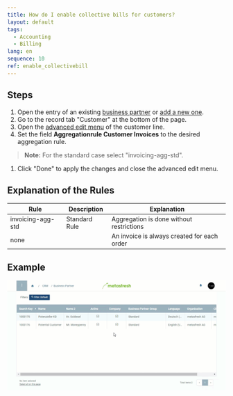 ```yaml
---
title: How do I enable collective bills for customers?
layout: default
tags:
  - Accounting
  - Billing
lang: en
sequence: 10
ref: enable_collectivebill
---
```


## Steps
1. Open the entry of an existing [business partner](Menu) or [add a new one](New_Business_Partner).
1. Go to the record tab "Customer" at the bottom of the page.
1. Open the [advanced edit menu](Open_AdvancedEditTab) of the customer line.
1. Set the field **Aggregationrule Customer Invoices** to the desired aggregation rule.
 >**Note:** For the standard case select "invoicing-agg-std".

1. Click "Done" to apply the changes and close the advanced edit menu.

## Explanation of the Rules

| Rule | Description | Explanation |
|---|---|---|
| invoicing-agg-std | Standard Rule | Aggregation is done without restrictions |
| none | | An invoice is always created for each order |

## Example
![](assets/Enable_CollectiveBill.gif)
